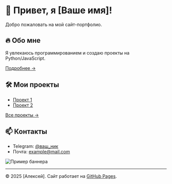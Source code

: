 <link rel="icon" href="assets/images/favicon.png" type="image/png">

# 🚀 Привет, я [Ваше имя]!  

Добро пожаловать на мой сайт-портфолио.  

## 🔥 Обо мне  
Я увлекаюсь программированием и создаю проекты на Python/JavaScript.  

[Подробнее →](about.md)  <!-- Если есть about.md -->

## 🛠 Мои проекты  
- [Проект 1](https://github.com/ваш-аккаунт/репозиторий)  <!-- Заменить на реальные ссылки -->  
- [Проект 2](https://github.com/ваш-аккаунт/репозиторий)  

[Все проекты →](projects.md)  <!-- Если есть projects.md -->

## 📫 Контакты  
- Telegram: [@ваш_ник](https://t.me/ваш_ник)  <!-- Заменить -->  
- Почта: [example@mail.com](mailto:example@mail.com)  

![Пример баннера](https://placehold.co/800x200?text=Hello+World)  <!-- Заменить на свою картинку -->  

---  
© 2025 [Алексей]. Сайт работает на [GitHub Pages](https://pages.github.com/).  
